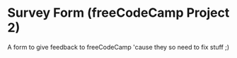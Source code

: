 # Survey Form (freeCodeCamp Project 2)

A form to give feedback to freeCodeCamp 'cause they so need to fix stuff ;)
